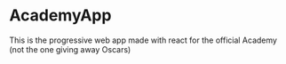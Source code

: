 # AcademyApp
This is the progressive web app made with react for the official Academy (not the one giving away Oscars)

